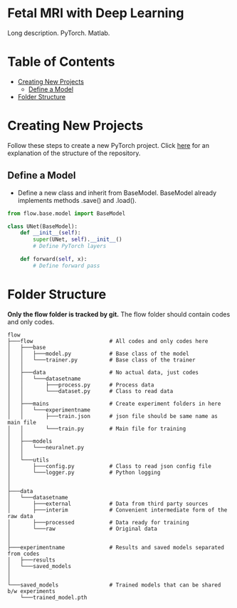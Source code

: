 # Fetal MRI with Deep Learning
Long description. PyTorch. Matlab.

# Table of Contents

-  [Creating New Projects](#creating-new-projects)
    -  [Define a Model](#define-a-model)
-  [Folder Structure](#folder-structure)

# Creating New Projects

Follow these steps to create a new PyTorch project.
Click [here](#folder-structure) for an explanation of the structure of the repository.

## Define a Model

-  Define a new class and inherit from BaseModel.
BaseModel already implements methods .save() and .load().

```python
from flow.base.model import BaseModel

class UNet(BaseModel):
    def __init__(self):
        super(UNet, self).__init__()
        # Define PyTorch layers

    def forward(self, x):
        # Define forward pass
```

# Folder Structure

**Only the flow folder is tracked by git.**
The flow folder should contain codes and only codes.

```
flow
├───flow                        # All codes and only codes here
│   ├───base
│   │   ├───model.py            # Base class of the model
│   │   └───trainer.py          # Base class of the trainer
│   │
│   ├───data                    # No actual data, just codes
│   │   └───datasetname
│   │       ├───process.py      # Process data
│   │       └───dataset.py      # Class to read data
│   │
│   ├───mains                   # Create experiment folders in here
│   │   └───experimentname
│   │       ├───train.json      # json file should be same name as main file
│   │       └───train.py        # Main file for training
│   │
│   ├───models
│   │   └───neuralnet.py
│   │
│   └───utils
│       ├───config.py           # Class to read json config file
│       └───logger.py           # Python logging
│
│
├───data
│   └───datasetname
│       ├───external            # Data from third party sources
│       ├───interim             # Convenient intermediate form of the raw data
│       ├───processed           # Data ready for training
│       └───raw                 # Original data
│
│
├───experimentname              # Results and saved models separated from codes
│   ├───results
│   └───saved_models
│
│
└───saved_models                # Trained models that can be shared b/w experiments
    └───trained_model.pth
```
